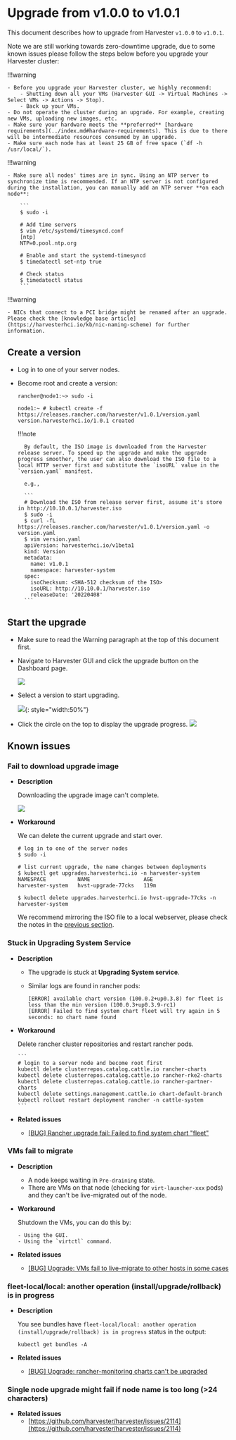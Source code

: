 # Upgrade from v1.0.0 to v1.0.1

This document describes how to upgrade from Harvester `v1.0.0` to `v1.0.1`.

Note we are still working towards zero-downtime upgrade, due to some known issues please follow the steps below before you upgrade your Harvester cluster:

!!!warning

    - Before you upgrade your Harvester cluster, we highly recommend:
        - Shutting down all your VMs (Harvester GUI -> Virtual Machines -> Select VMs -> Actions -> Stop).
        - Back up your VMs.
    - Do not operate the cluster during an upgrade. For example, creating new VMs, uploading new images, etc.
    - Make sure your hardware meets the **preferred** [hardware requirements](../index.md#hardware-requirements). This is due to there will be intermediate resources consumed by an upgrade.
    - Make sure each node has at least 25 GB of free space (`df -h /usr/local/`).

!!!warning

    - Make sure all nodes' times are in sync. Using an NTP server to synchronize time is recommended. If an NTP server is not configured during the installation, you can manually add an NTP server **on each node**:

        ```
        $ sudo -i

        # Add time servers
        $ vim /etc/systemd/timesyncd.conf
        [ntp]
        NTP=0.pool.ntp.org

        # Enable and start the systemd-timesyncd
        $ timedatectl set-ntp true

        # Check status
        $ timedatectl status
        ```

!!!warning

    - NICs that connect to a PCI bridge might be renamed after an upgrade. Please check the [knowledge base article](https://harvesterhci.io/kb/nic-naming-scheme) for further information.


## Create a version

- Log in to one of your server nodes.
- Become root and create a version:
    ```
    rancher@node1:~> sudo -i

    node1:~ # kubectl create -f https://releases.rancher.com/harvester/v1.0.1/version.yaml
    version.harvesterhci.io/1.0.1 created
    ```

    !!!note

        By default, the ISO image is downloaded from the Harvester release server. To speed up the upgrade and make the upgrade progress smoother, the user can also download the ISO file to a local HTTP server first and substitute the `isoURL` value in the `version.yaml` manifest.

        e.g., 

        ```
        # Download the ISO from release server first, assume it's store in http://10.10.0.1/harvester.iso
        $ sudo -i
        $ curl -fL https://releases.rancher.com/harvester/v1.0.1/version.yaml -o version.yaml
        $ vim version.yaml 
        apiVersion: harvesterhci.io/v1beta1
        kind: Version
        metadata:
          name: v1.0.1
          namespace: harvester-system
        spec:
          isoChecksum: <SHA-512 checksum of the ISO> 
          isoURL: http://10.10.0.1/harvester.iso
          releaseDate: '20220408'
        ```


## Start the upgrade

- Make sure to read the Warning paragraph at the top of this document first.
- Navigate to Harvester GUI and click the upgrade button on the Dashboard page.

    ![](./assets/upgrade_button.png)

- Select a version to start upgrading.

    ![](./assets/upgrade_select_version.png){: style="width:50%"}

- Click the circle on the top to display the upgrade progress.
    ![](./assets/upgrade_progress.png)

## Known issues

### Fail to download upgrade image

- **Description**

    Downloading the upgrade image can't complete.

    ![](./assets/known_issue_downloading_image_failure.png)

- **Workaround**

    We can delete the current upgrade and start over.
    
    ```
    # log in to one of the server nodes
    $ sudo -i

    # list current upgrade, the name changes between deployments
    $ kubectl get upgrades.harvesterhci.io -n harvester-system
    NAMESPACE          NAME                 AGE
    harvester-system   hvst-upgrade-77cks   119m

    $ kubectl delete upgrades.harvesterhci.io hvst-upgrade-77cks -n harvester-system
    ```

    We recommend mirroring the ISO file to a local webserver, please check the notes in the [previous section](#create-a-version).

### Stuck in **Upgrading System Service**

- **Description**
    - The upgrade is stuck at **Upgrading System service**.
    - Similar logs are found in rancher pods:

        ```
        [ERROR] available chart version (100.0.2+up0.3.8) for fleet is less than the min version (100.0.3+up0.3.9-rc1) 
        [ERROR] Failed to find system chart fleet will try again in 5 seconds: no chart name found
        ```

- **Workaround**

    Delete rancher cluster repositories and restart rancher pods.

      ```
      # login to a server node and become root first
      kubectl delete clusterrepos.catalog.cattle.io rancher-charts
      kubectl delete clusterrepos.catalog.cattle.io rancher-rke2-charts
      kubectl delete clusterrepos.catalog.cattle.io rancher-partner-charts
      kubectl delete settings.management.cattle.io chart-default-branch
      kubectl rollout restart deployment rancher -n cattle-system
      ```

- **Related issues**
    - [[BUG] Rancher upgrade fail: Failed to find system chart "fleet"](https://github.com/harvester/harvester/issues/2011)


### VMs fail to migrate

- **Description**
    - A node keeps waiting in `Pre-draining` state.
    - There are VMs on that node (checking for `virt-launcher-xxx` pods) and they can't be live-migrated out of the node.

- **Workaround**

    Shutdown the VMs, you can do this by:

      - Using the GUI.
      - Using the `virtctl` command.

- **Related issues**
    - [[BUG] Upgrade: VMs fail to live-migrate to other hosts in some cases](https://github.com/harvester/harvester/issues/2029)

### fleet-local/local: another operation (install/upgrade/rollback) is in progress 

- **Description**

    You see bundles have `fleet-local/local: another operation (install/upgrade/rollback) is in progress` status in the output:

    ```
    kubectl get bundles -A
    ```

- **Related issues**
    - [[BUG] Upgrade: rancher-monitoring charts can't be upgraded](https://github.com/harvester/harvester/issues/1983)


### Single node upgrade might fail if node name is too long (>24 characters)

- **Related issues**
    - [https://github.com/harvester/harvester/issues/2114](https://github.com/harvester/harvester/issues/2114)
